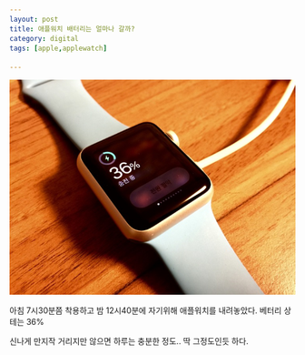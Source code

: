 ```yaml
---
layout: post
title: 애플워치 배터리는 얼마나 갈까?
category: digital
tags: [apple,applewatch]

---
```


![apple watch](/images/posts/apple_watch_04.jpg)

아침 7시30분쯤 착용하고 밤 12시40분에 자기위해 애플워치를 내려놓았다. 베터리 상테는 36%

신나게 만지작 거리지만 않으면 하루는 충분한 정도.. 딱 그정도인듯 하다.
